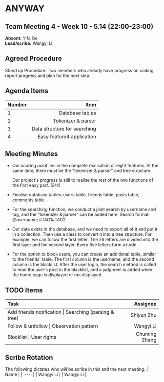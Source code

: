 # ANYWAY
## Team Meeting 4 - Week 10 - 5.14 (22:00-23:00)
**Absent:** Yifa Ge
<br>
**Lead/scribe:** Wangyi Li

## Agreed Procedure
Stand up Procedure: Two members who already have progress on coding report progress and plan for the next step.

## Agenda Items
| Number | Item |
| :--- | ---: |
| 1 | Database tables |
| 2 | Tokenizer & parser |
| 3 | Data structure for searching |
| 4 | Easy feature4 application |

## Meeting Minutes
- Our scoring point lies in the complete realisation of eight features.
  At the same time, there must be the "tokenizer & parser" and tree structure.

  Our project's progress is still to realise the rest of the two functions of the first easy part. (2/4)
- Finalise database tables: users table, friends table, posts table, comments table
- For the searching function, we conduct a joint search by username and tag, and the "tokenizer & parser" can be added here. Search format: @username; #TAG1#TAG2
- Our data exists in the database, and we need to export all of it and put it in a collection. Then use a class to convert it into a tree structure. For example, we can follow the first letter. The 26 letters are divided into the first layer and the second layer. Every five letters form a node.
- For the option to block users, you can create an additional table, similar to the friends' table. The first column is the username, and the second column is the blacklist. After the user login, the search method is called to read the user's post in the blacklist, and a judgment is added when the home page is displayed or not displayed.

## TODO Items
| Task | Assignee |
| :--- | ---: |
| Add friends notification \| Searching (parsing & tree) | Shiyun Zhu |
| Follow & unfollow \| Observation pattern | Wangyi Li |
| Blocklist \| User rights | Chuming Zhang |

## Scribe Rotation
The following dictates who will be scribe in this and the next meeting.
| Name |
| :---: |
| Wangyi Li |
| Wangyi Li |